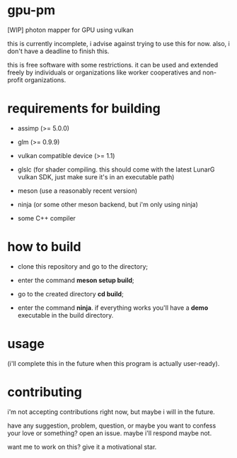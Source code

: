 # gpu-pm
[WIP] photon mapper for GPU using vulkan

this is currently incomplete, i advise against trying to use this for now. also, i don't have a deadline to finish this.

this is free software with some restrictions. it can be used and extended freely by individuals or organizations like worker cooperatives and non-profit organizations.

# requirements for building

- assimp (>= 5.0.0)

- glm (>= 0.9.9)

- vulkan compatible device (>= 1.1)

- glslc (for shader compiling. this should come with the latest LunarG vulkan SDK, just make sure it's in an executable path)

- meson (use a reasonably recent version)

- ninja (or some other meson backend, but i'm only using ninja)

- some C++ compiler

# how to build

- clone this repository and go to the directory;

- enter the command **meson setup build**;

- go to the created directory **cd build**;

- enter the command **ninja**. if everything works you'll have a **demo** executable in the build directory.

# usage

(i'll complete this in the future when this program is actually user-ready).

# contributing

i'm not accepting contributions right now, but maybe i will in the future.

have any suggestion, problem, question, or maybe you want to confess your love or something? open an issue. maybe i'll respond maybe not.

want me to work on this? give it a motivational star.
